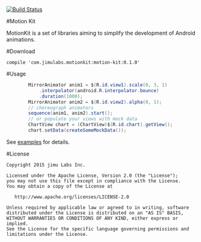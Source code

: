 [![Build Status](https://travis-ci.org/jimulabs/motion-kit.png)](https://travis-ci.org/jimulabs/motion-kit)

#Motion Kit

MotionKit is a set of libraries aiming to simplify the development of Android animations.

#Download
```
compile 'com.jimulabs.motionkit:motion-kit:0.1.0'
```
#Usage

```Java
		MirrorAnimator anim1 = $(R.id.view1).scale(0, 3, 1)
			.interpolator(android.R.interpolator.bounce)
			.duration(1000);
		MirrorAnimator anim2 = $(R.id.view2).alpha(0, 1);
		// choreograph animators
		sequence(anim1, anim2).start();
		// or populate your views with mock data
		ChartView chart = (ChartView)$(R.id.chart).getView();
		chart.setData(createSomeMockData());
```

See [examples](https://github.com/jimulabs/motion-kit/tree/master/examples) for details.

#License
```
Copyright 2015 jimu Labs Inc.

Licensed under the Apache License, Version 2.0 (the "License");
you may not use this file except in compliance with the License.
You may obtain a copy of the License at

   http://www.apache.org/licenses/LICENSE-2.0

Unless required by applicable law or agreed to in writing, software
distributed under the License is distributed on an "AS IS" BASIS,
WITHOUT WARRANTIES OR CONDITIONS OF ANY KIND, either express or implied.
See the License for the specific language governing permissions and
limitations under the License.
```
